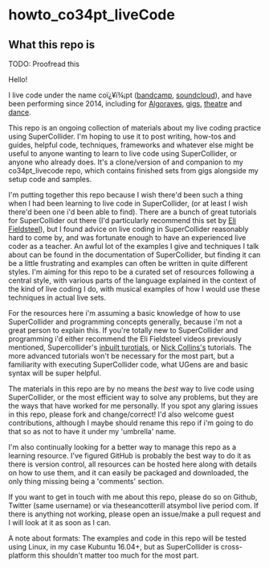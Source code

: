 # howto_co34pt_liveCode
## What this repo is

TODO: Proofread this

Hello!

I live code under the name coï¿¥ï¾¡pt ([bandcamp](http://co34pt.bandcamp.com), [soundcloud](http://soundcloud.com/co-3-4-pt)), and have been performing since 2014, including for [Algoraves](https://co34pt.bandcamp.com/album/live-transmediale-algorave-haus-der-kulturen-der-welt-berlin-3-2-17), [gigs](https://co34pt.bandcamp.com/album/live-koan-1-openings-the-globe-jazz-co-op-22nd-april-2016), [theatre](http://www.britishtheatreguide.info/reviews/and-all-the-discovery-museu-12713) and [dance](https://vimeo.com/169447822).

This repo is an ongoing collection of materials about my live coding practice using SuperCollider. I'm hoping to use it to post writing, how-tos and guides, helpful code, techniques, frameworks and whatever else might be useful to anyone wanting to learn to live code using SuperCollider, or anyone who already does. It's a clone/version of and companion to my co34pt_livecode repo, which contains finished sets from gigs alongside my setup code and samples.

I'm putting together this repo because I wish there'd been such a thing when I had been learning to live code in SuperCollider, (or at least I wish there'd been one i'd been able to find). There are a bunch of great tutorials for SuperCollider out there (I'd particularly recommend this set by [Eli Fieldsteel](https://www.youtube.com/watch?v=yRzsOOiJ_p4&list=PLPYzvS8A_rTaNDweXe6PX4CXSGq4iEWYC)), but I found advice on live coding in SuperCollider reasonably hard to come by, and was fortunate enough to have an experienced live coder as a teacher. An awful lot of the examples I give and techniques I talk about can be found in the documentation of SuperCollider, but finding it can be a little frustrating and examples can often be written in quite different styles. I'm aiming for this repo to be a curated set of resources following a central style, with various parts of the language explained in the context of the kind of live coding I do, with musical examples of how I would use these techniques in actual live sets.

For the resources here i'm assuming a basic knowledge of how to use SuperCollider and programming concepts generally, because i'm not a great person to explain this. If you're totally new to SuperCollider and programming i'd either recommend the Eli Fieldsteel videos previously mentioned, Supercollider's [inbuilt turotials](http://supercollider.svn.sourceforge.net/viewvc/supercollider/trunk/common/build/Help/Tutorials/Getting-Started/Getting%20Started%20With%20SC.html), or [Nick Collins's](http://composerprogrammer.com/teaching/supercollider/sctutorial/tutorial.html) tutorials. The more advanced tutorials won't be necessary for the most part, but a familiarity with executing SuperCollider code, what UGens are and basic syntax will be super helpful.

The materials in this repo are by no means the _best_ way to live code using SuperCollider, or the most efficient way to solve any problems, but they are the ways that have worked for me personally. If you spot any glaring issues in this repo, please fork and change/correct! I'd also welcome guest contributions, although I maybe should rename this repo if i'm going to do that so as not to have it under my 'umbrella' name.

I'm also continually looking for a better way to manage this repo as a learning resource. I've figured GitHub is probably the best way to do it as there is version control, all resources can be hosted here along with details on how to use them, and it can easily be packaged and downloaded, the only thing missing being a 'comments' section. 

If you want to get in touch with me about this repo, please do so on Github, Twitter (same username) or via theseancotterill atsymbol live period com. If there is anything not working, please open an issue/make a pull request and I will look at it as soon as I can. 

A note about formats: The examples and code in this repo will be tested using Linux, in my case Kubuntu 16.04+, but as SuperCollider is cross-platform this shouldn't matter too much for the most part.
